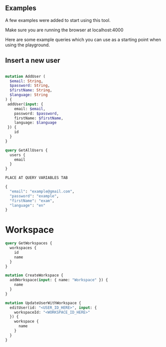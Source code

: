## Examples

A few examples were added to start using this tool.

Make sure you are running the browser at localhost:4000  

Here are some example queries which you can use as a starting point when using the playground.

## Insert a new user

```graphql

mutation AddUser (
  $email: String,
  $password: String,
  $firstName: String,
  $language: String
) {
 addUser(input: {
    email: $email,
    password: $password,
    firstName: $firstName,
    language: $language
 }) {
    id
  } 
}

query GetAllUsers {
  users {
    email
  }
}

PLACE AT QUERY VARIABLES TAB

{
  "email": "example@gmail.com",
  "password": "example",
  "firstName": "exam",
  "language": "en"
}
```

# Workspace

```graphql
query GetWorkspaces {
  workspaces {
    id
    name
  }
}

mutation CreateWorkspace {
  addWorkspace(input: { name: "Workspace" }) {
    name
  }
}

mutation UpdateUserWithWorkspace {
  editUser(id: "<USER_ID_HERE>", input: {
    workspaceId: "<WORKSPACE_ID_HERE>"
  }) {
    workspace {
      name
    } 
  }
}
```

